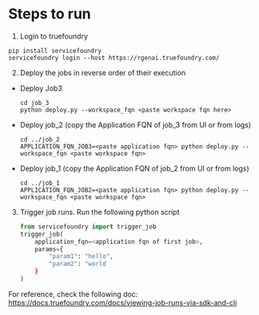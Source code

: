 # Steps to run


1. Login to truefoundry
```
pip install servicefoundry
servicefoundry login --host https://rgenai.truefoundry.com/
```
2. Deploy the jobs in reverse order of their execution

* Deploy Job3
    ```
    cd job_3
    python deploy.py --workspace_fqn <paste workspace fqn here>
    ```
* Deploy job_2 (copy the Application FQN of job_3 from UI or from logs)
    ```
    cd ../job_2
    APPLICATION_FQN_JOB3=<paste application fqn> python deploy.py --workspace_fqn <paste workspace fqn>
    ```
* Deploy job_1 (copy the Application FQN of job_2 from UI or from logs)
    ```
    cd ../job_1
    APPLICATION_FQN_JOB2=<paste application fqn> python deploy.py --workspace_fqn <paste workspace fqn>
    ```
3. Trigger job runs. Run the following python script
    ```python
    from servicefoundry import trigger_job
    trigger_job(
        application_fqn=<application fqn of first job>,
        params={
            "param1": "hello",
            "param2": "world
        }
    )
    ```

For reference, check the following doc: https://docs.truefoundry.com/docs/viewing-job-runs-via-sdk-and-cli